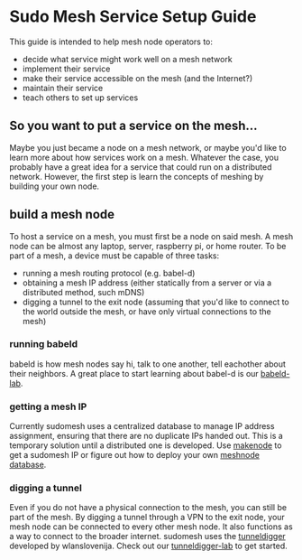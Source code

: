 # Sudo Mesh Service Setup Guide 

This guide is intended to help mesh node operators to:
* decide what service might work well on a mesh network
* implement their service
* make their service accessible on the mesh (and the Internet?)
* maintain their service
* teach others to set up services

## So you want to put a service on the mesh...
Maybe you just became a node on a mesh network, or maybe you'd like to learn more about how services work on a mesh. Whatever the case, you probably have a great idea for a service that could run on a distributed network. However, the first step is learn the concepts of meshing by building your own node.

## build a mesh node
To host a service on a mesh, you must first be a node on said mesh. A mesh node can be almost any laptop, server, raspberry pi, or home router. To be part of a mesh, a device must be capable of three tasks:
* running a mesh routing protocol (e.g. babel-d)
* obtaining a mesh IP address (either statically from a server or via a distributed method, such mDNS)
* digging a tunnel to the exit node (assuming that you'd like to connect to the world outside the mesh, or have only virtual connections to the mesh)

### running babeld 
babeld is how mesh nodes say hi, talk to one another, tell eachother about their neighbors. A great place to start learning about babel-d is our [babeld-lab](https://github.com/sdomesh/babeld-lab).

### getting a mesh IP
Currently sudomesh uses a centralized database to manage IP address assignment, ensuring that there are no duplicate IPs handed out. This is a temporary solution until a distributed one is developed. Use [makenode](https://github.com/sudomesh/makenode) to get a sudomesh IP or figure out how to deploy your own [meshnode database](https://github.com/sudomesh/meshnode-database).

### digging a tunnel
Even if you do not have a physical connection to the mesh, you can still be part of the mesh. By digging a tunnel through a VPN to the exit node, your mesh node can be connected to every other mesh node. It also functions as a way to connect to the broader internet. sudomesh uses the [tunneldigger](https://github.com/wlanslovenija/tunneldigger) developed by wlanslovenija. Check out our [tunneldigger-lab](https://github.com/sudomesh/tunneldigger-lab) to get started.

